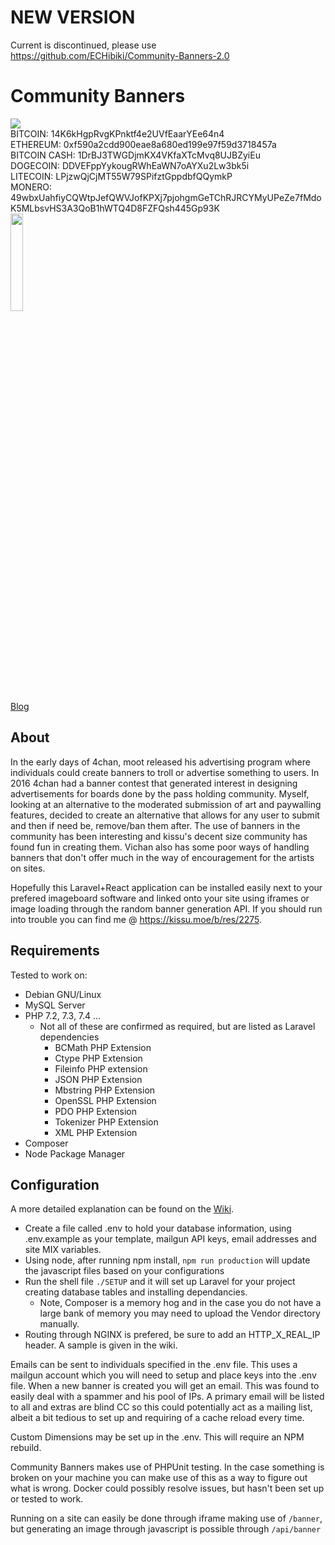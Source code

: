 # NEW VERSION
Current is discontinued, please use https://github.com/ECHibiki/Community-Banners-2.0

# Community Banners 
<img src="https://travis-ci.com/ECHibiki/Community-Banners.svg?branch=dev" /><br/>
BITCOIN: 14K6kHgpRvgKPnktf4e2UVfEaarYEe64n4<br/>
ETHEREUM: 0xf590a2cdd900eae8a680ed199e97f59d3718457a<br/>
BITCOIN CASH: 1DrBJ3TWGDjmKX4VKfaXTcMvq8UJBZyiEu<br/>
DOGECOIN: DDVEFppYykougRWhEaWN7oAYXu2Lw3bk5i<br/>
LITECOIN: LPjzwQjCjMT55W79SPifztGppdbfQQymkP<br/>
MONERO: 49wbxUahfiyCQWtpJefQWVJofKPXj7pjohgmGeTChRJRCYMyUPeZe7fMdoK5MLbsvHS3A3QoB1hWTQ4D8FZFQsh445Gp93K<br/>
<a href="https://www.patreon.com/ECVerniy"><img width="20%" src="https://banners.kissu.moe/static/Patreon_Navy.png" /></a>
<br/><a href="https://blog.verniy.ca">Blog</a>
## About
In the early days of 4chan, moot released his advertising program where individuals could create banners to troll or advertise something to users. In 2016 4chan had a banner contest that generated interest in designing advertisements for boards done by the pass holding community. Myself, looking at an alternative to the moderated submission of art and paywalling features, decided to create an alternative that allows for any user to submit and then if need be, remove/ban them after.
The use of banners in the community has been interesting and kissu's decent size community has found fun in creating them. Vichan also has some poor ways of handling banners that don't offer much in the way of encouragement for the artists on sites.

Hopefully this Laravel+React application can be installed easily next to your prefered imageboard software and linked onto your site using iframes or image loading through the random banner generation API. If you should run into trouble you can find me @ https://kissu.moe/b/res/2275.

## Requirements
Tested to work on:
- Debian GNU/Linux
- MySQL Server
- PHP 7.2, 7.3, 7.4 ...
    - Not all of these are confirmed as required, but are listed as Laravel dependencies
        - BCMath PHP Extension
        - Ctype PHP Extension
        - Fileinfo PHP extension
        - JSON PHP Extension
        - Mbstring PHP Extension
        - OpenSSL PHP Extension
        - PDO PHP Extension
        - Tokenizer PHP Extension
        - XML PHP Extension
- Composer
- Node Package Manager

## Configuration

A more detailed explanation can be found on the <a href="">Wiki</a>.

- Create a file called .env to hold your database information, using .env.example as your template, mailgun API keys, email addresses and site MIX variables.
- Using node, after running npm install, ```npm run production``` will update the javascript files based on your configurations
- Run the shell file ```./SETUP``` and it will set up Laravel for your project creating database tables and installing dependancies.
    - Note, Composer is a memory hog and in the case you do not have a large bank of memory you may need to upload the Vendor directory manually.
- Routing through NGINX is prefered, be sure to add an HTTP_X_REAL_IP header. A sample is given in the wiki.

Emails can be sent to individuals specified in the .env file. This uses a mailgun account which you will need to setup and place keys into the .env file. When a new banner is created you will get an email. This was found to easily deal with a spammer and his pool of IPs. A primary email will be listed to all and extras are blind CC so this could potentially act as a mailing list, albeit a bit tedious to set up and requiring of a cache reload every time.

Custom Dimensions may be set up in the .env. This will require an NPM rebuild.

Community Banners makes use of PHPUnit testing. In the case something is broken on your machine you can make use of this as a way to figure out what is wrong. Docker could possibly resolve issues, but hasn't been set up or tested to work.

Running on a site can easily be done through iframe making use of ```/banner```, but generating an image through javascript is possible through ```/api/banner```
